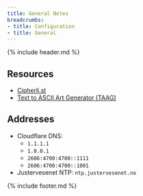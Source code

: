 ```yaml
---
title: General Notes
breadcrumbs:
- title: Configuration
- title: General
---
```

{% include header.md %}

## Resources

- [Cipherli.st](https://cipherli.st/)
- [Text to ASCII Art Generator (TAAG)](http://patorjk.com/software/taag/#p=display&f=Slant&t=)

## Addresses

- Cloudflare DNS:
  - `1.1.1.1`
  - `1.0.0.1`
  - `2606:4700:4700::1111`
  - `2606:4700:4700::1001`
- Justervesenet NTP: `ntp.justervesenet.no`

{% include footer.md %}
